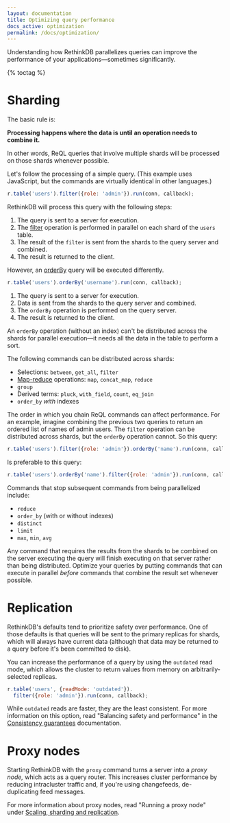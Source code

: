 ```yaml
---
layout: documentation
title: Optimizing query performance
docs_active: optimization
permalink: /docs/optimization/
---
```


Understanding how RethinkDB parallelizes queries can improve the performance of your applications&mdash;sometimes significantly.

{% toctag %}

# Sharding

The basic rule is:

**Processing happens where the data is until an operation needs to combine it.**

In other words, ReQL queries that involve multiple shards will be processed on those shards whenever possible.

Let's follow the processing of a simple query. (This example uses JavaScript, but the commands are virtually identical in other languages.)

```js
r.table('users').filter({role: 'admin'}).run(conn, callback);
```

RethinkDB will process this query with the following steps:

1. The query is sent to a server for execution.
2. The [filter][] operation is performed in parallel on each shard of the `users` table.
3. The result of the `filter` is sent from the shards to the query server and combined.
4. The result is returned to the client.

[filter]: /api/javascript/filter/

However, an [orderBy][] query will be executed differently.

[orderBy]: /api/javascript/order_by/

```js
r.table('users').orderBy('username').run(conn, callback);
```

1. The query is sent to a server for execution.
2. Data is sent from the shards to the query server and combined.
3. The `orderBy` operation is performed on the query server.
4. The result is returned to the client.

An `orderBy` operation (without an index) can't be distributed across the shards for parallel execution&mdash;it needs all the data in the table to perform a sort.

The following commands can be distributed across shards:

* Selections: `between`, `get_all`, `filter`
* [Map-reduce][mr] operations: `map`, `concat_map`, `reduce`
* `group`
* Derived terms: `pluck`, `with_field`, `count`, `eq_join`
* `order_by` *with* indexes

[mr]: /docs/map-reduce/

The order in which you chain ReQL commands can affect performance. For an example, imagine combining the previous two queries to return an ordered list of names of admin users. The `filter` operation can be distributed across shards, but the `orderBy` operation cannot. So this query:

```js
r.table('users').filter({role: 'admin'}).orderBy('name').run(conn, callback);
```

Is preferable to this query:

```js
r.table('users').orderBy('name').filter({role: 'admin'}).run(conn, callback);
```

Commands that stop subsequent commands from being parallelized include:

* `reduce`
* `order_by` (with or without indexes)
* `distinct`
* `limit`
* `max`, `min`, `avg`

Any command that requires the results from the shards to be combined on the server executing the query will finish executing on that server rather than being distributed. Optimize your queries by putting commands that can execute in parallel *before* commands that combine the result set whenever possible.

# Replication

RethinkDB's defaults tend to prioritize safety over performance. One of those defaults is that queries will be sent to the primary replicas for shards, which will always have current data (although that data may be returned to a query before it's been committed to disk).

You can increase the performance of a query by using the `outdated` read mode, which allows the cluster to return values from memory on arbitrarily-selected replicas.

```js
r.table('users', {readMode: 'outdated'}).
  filter({role: 'admin'}).run(conn, callback);
```

While `outdated` reads are faster, they are the least consistent. For more information on this option, read "Balancing safety and performance" in the [Consistency guarantees][cg] documentation.

[cg]: /docs/consistency/#balancing-safety-and-performance

# Proxy nodes

Starting RethinkDB with the `proxy` command turns a server into a *proxy node,* which acts as a query router. This increases cluster performance by reducing intracluster traffic and, if you're using changefeeds, de-duplicating feed messages.

For more information about proxy nodes, read "Running a proxy node" under [Scaling, sharding and replication][ssr].

[ssr]: /docs/sharding-and-replication/#running-a-proxy-node

